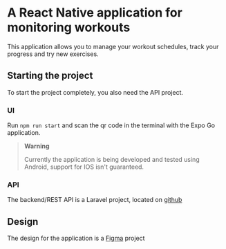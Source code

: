 # A React Native application for monitoring workouts

This application allows you to manage your workout schedules, track your progress and try new exercises.

## Starting the project
To start the project completely, you also need the API project.

### UI
Run `npm run start` and scan the qr code in the terminal with the Expo Go application.

>**Warning**
>
>Currently the application is being developed and tested using Android, support for IOS isn't guaranteed.

### API
The backend/REST API is a Laravel project, located on [github](https://github.com/rvdm2101/strengthify-api)

## Design

The design for the application is a [Figma](https://www.figma.com/file/vyNTynNbxELS5VLuj9eFWU/Sport-app) project
